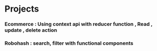 # Projects

### Ecommerce : Using context api with reducer function , Read , update , delete action 
### Robohash : search, filter with functional components
